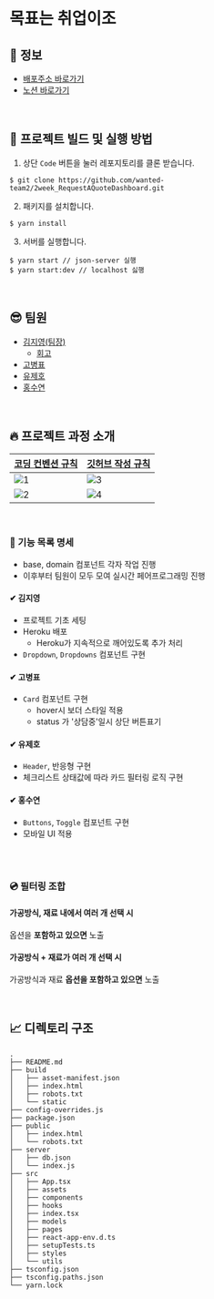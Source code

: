 # 목표는 취업이조

## 🚀 정보

- [배포주소 바로가기](https://requestaquotedashboard.herokuapp.com)
- [노션 바로가기](https://sleepy-oxygen-343.notion.site/41970b5fee2d45aebd7b01de061039eb)

<br>


## 👀 프로젝트 빌드 및 실행 방법

1. 상단 `Code` 버튼을 눌러 레포지토리를 클론 받습니다.

```
$ git clone https://github.com/wanted-team2/2week_RequestAQuoteDashboard.git
```

2. 패키지를 설치합니다.

```
$ yarn install
```

3. 서버를 실행합니다.

```
$ yarn start // json-server 실행
$ yarn start:dev // localhost 싫행
```
<br>

## 😎 팀원

- [김지영(팀장)](https://github.com/Jeong-jeong)
  - [회고](https://velog.io/@jeongs/프리온보딩-3번째-과제-회고-2주차-f36olf08) 
- [고병표](https://github.com/kokoball)
- [유제호](https://github.com/ludacirs)
- [홍수연](https://github.com/suyeon-hong)

<br>

## 🔥 프로젝트 과정 소개
| [코딩 컨벤션 규칙](https://sleepy-oxygen-343.notion.site/9c06caa291f44d129f3b707fd4627aa0) | [깃허브 작성 규칙](https://sleepy-oxygen-343.notion.site/9c06caa291f44d129f3b707fd4627aa0) |
|--|--|
|![1](https://user-images.githubusercontent.com/78653426/152985098-26a0af22-9186-4d1b-b302-ef5246f85b29.png)|![3](https://user-images.githubusercontent.com/78653426/152985107-45acb775-a967-4e8d-a0d9-271171369fed.png)|
|![2](https://user-images.githubusercontent.com/78653426/152985104-7c2ac57a-1491-4d2f-90cf-3d1ae24c6799.png)|![4](https://user-images.githubusercontent.com/78653426/152985109-90d48190-b379-481d-aa1f-66ed1f86e581.png)|


<br>

### 📝 기능 목록 명세
- base, domain 컴포넌트 각자 작업 진행
- 이후부터 팀원이 모두 모여 실시간 페어프로그래밍 진행
#### ✔ 김지영
- 프로젝트 기초 세팅
- Heroku 배포
  - Heroku가 지속적으로 깨어있도록 추가 처리  
- `Dropdown`, `Dropdowns` 컴포넌트 구현

#### ✔ 고병표
 - `Card` 컴포넌트 구현
    - hover시 보더 스타일 적용
    - status 가 '상담중'일시 상단 버튼표기 

#### ✔ 유제호
- `Header`, 반응형 구현
- 체크리스트 상태값에 따라 카드 필터링 로직 구현

#### ✔ 홍수연
- `Buttons`, `Toggle` 컴포넌트 구현
- 모바일 UI 적용

<br>
<br>

### 💿 필터링 조합

#### 가공방식, 재료 내에서 여러 개 선택 시
옵션을 **포함하고 있으면** 노출

#### 가공방식 + 재료가 여러 개 선택 시
가공방식과 재료 **옵션을 포함하고 있으면** 노출


<br>

## 📈 디렉토리 구조
```
.
├── README.md
├── build
│   ├── asset-manifest.json
│   ├── index.html
│   ├── robots.txt
│   └── static
├── config-overrides.js
├── package.json
├── public
│   ├── index.html
│   └── robots.txt
├── server
│   ├── db.json
│   └── index.js
├── src
│   ├── App.tsx
│   ├── assets
│   ├── components
│   ├── hooks
│   ├── index.tsx
│   ├── models
│   ├── pages
│   ├── react-app-env.d.ts
│   ├── setupTests.ts
│   ├── styles
│   └── utils
├── tsconfig.json
├── tsconfig.paths.json
└── yarn.lock
```
